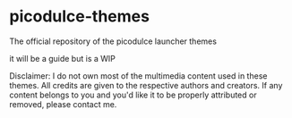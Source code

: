 # picodulce-themes
The official repository of the picodulce launcher themes

it will be a guide but is a WIP

Disclaimer:
I do not own most of the multimedia content used in these themes. All credits are given to the respective authors and creators. If any content belongs to you and you'd like it to be properly attributed or removed, please contact me.
